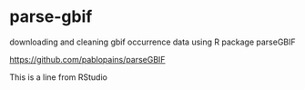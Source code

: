 # parse-gbif
downloading and cleaning gbif occurrence data using R package parseGBIF

https://github.com/pablopains/parseGBIF 

This is a line from RStudio

